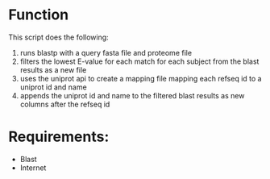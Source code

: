 # Function
This script does the following:
1. runs blastp with a query fasta file and proteome file
2. filters the lowest E-value for each match for each subject from the blast results as a new file
3. uses the uniprot api to create a mapping file mapping each refseq id to a uniprot id and name
4. appends the uniprot id and name to the filtered blast results as new columns after the refseq id

# Requirements:
- Blast
- Internet
